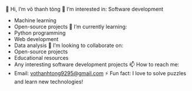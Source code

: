  👋 Hi, I’m võ thanh tòng
 👀 I’m interested in: Software development
 - Machine learning
 - Open-source projects
 🌱 I’m currently learning:
 - Python programming
 - Web development
 - Data analysis
 💞️ I’m looking to collaborate on:
 - Open-source projects
 - Educational resources
 - Any interesting software development projects
 📫 How to reach me:
 - Email: vothanhtong9295@gmail.com
⚡ Fun fact: I love to solve puzzles and learn new technologies!


<!---
vothanhtong/vothanhtong is a ✨ special ✨ repository because its `README.md` (this file) appears on your GitHub profile.
You can click the Preview link to take a look at your changes.
--->
